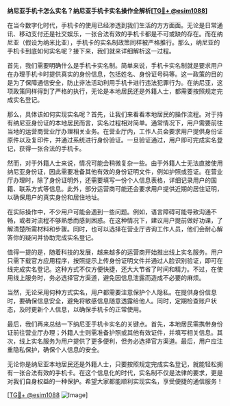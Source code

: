 **纳尼亚手机卡怎么实名？纳尼亚手机卡实名操作全解析[[TG💪+ @esim1088](https://t.me/s/esim1088)]**

在当今数字化时代，手机卡的使用已经渗透到我们生活的方方面面。无论是日常通讯、移动支付还是社交娱乐，一张合法有效的手机卡都是不可或缺的存在。而在纳尼亚（假设为纳米比亚），手机卡的实名制政策同样被严格推行。那么，纳尼亚的手机卡到底如何实名呢？接下来，我们就来详细解析这一过程。

首先，我们需要明确什么是手机卡实名制。简单来说，手机卡实名制就是要求用户在办理手机卡时提供真实的身份信息，包括姓名、身份证号码等。这一政策的目的是为了保障通信安全，防止非法活动利用手机卡进行违法犯罪行为。在纳尼亚，这项政策同样得到了严格的执行，无论是本地居民还是外籍人士，都需要按照规定完成实名登记。

那么，具体该如何实现实名呢？首先，让我们来看看本地居民的操作流程。对于持有纳尼亚身份证的本地居民而言，实名过程相对简单。通常情况下，用户需要前往当地的运营商营业厅办理相关业务。在营业厅内，工作人员会要求用户提供身份证原件以及复印件，并通过系统进行身份验证。一旦验证通过，用户即可完成实名登记，获得一张合法的手机卡。

然而，对于外籍人士来说，情况可能会稍微复杂一些。由于外籍人士无法直接使用纳尼亚身份证，因此需要准备其他有效的身份证明文件，例如护照或签证。在营业厅办理时，除了身份证明外，还需要填写一份个人信息表格，详细记录用户的国籍、联系方式等信息。此外，部分运营商可能还会要求用户提供近期的居住证明，以确保用户的真实身份和居住地址。

在实际操作中，不少用户可能会遇到一些问题。例如，语言障碍可能导致沟通不畅，或者对流程不够熟悉而感到困惑。在这种情况下，建议用户提前做好功课，了解清楚所需材料和步骤。同时，也可以选择在营业厅咨询工作人员，他们会耐心解答你的疑问并协助完成实名登记。

值得一提的是，随着科技的发展，越来越多的运营商开始推出线上实名服务。用户只需下载官方应用程序，按照提示上传身份证明文件并通过人脸识别验证，即可在线完成实名登记。这种方式不仅方便快捷，还大大节省了时间和精力。不过，在使用线上服务时，务必选择官方渠道，避免因信息泄露而造成不必要的麻烦。

当然，无论采用何种方式实名，用户都需要注意保护个人隐私。在提供身份信息时，要确保信息安全，避免将敏感信息随意透露给他人。同时，定期检查账户状态，及时更新个人信息，以确保手机卡的正常使用。

最后，我们再来总结一下纳尼亚手机卡实名的关键点。首先，本地居民需携带身份证前往营业厅办理；外籍人士则需准备护照或其他有效证件，并填写相关信息。其次，线上实名服务为用户提供了更多便利，但务必选择官方渠道。最后，用户应注重隐私保护，确保个人信息的安全。

无论你是纳尼亚本地居民还是外籍人士，只要按照规定完成实名登记，就能轻松拥有一张合法有效的手机卡。在这个信息化的时代，实名制不仅是法律的要求，更是对我们自身权益的一种保护。希望大家都能顺利实现实名，享受便捷的通信服务！

[[TG💪+ @esim1088](https://t.me/s/esim1088) ![Image](https://i.postimg.cc/4NQfJmqS/Snipaste-2025-05-13-00-14-12.png)]